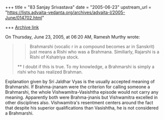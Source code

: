 +++
title = "83 Sanjay Srivastava"
date = "2005-06-23"
upstream_url = "https://lists.advaita-vedanta.org/archives/advaita-l/2005-June/014702.html"

+++
[Archive link](https://lists.advaita-vedanta.org/archives/advaita-l/2005-June/014702.html)


On Thursday, June 23, 2005, at 06:20  AM, Ramesh Murthy wrote:

>>
>> Brahmarshi (vocalic r in a compound becomes ar in Sanskrit) just 
>> means a
>> Rishi who was a Brahmana.
>> Similiarly, Rajarshi is a Rishi of Kshatriya stock.
>
> ** I doubt if this is true. To my knowledge, a Brahmarshi is simply a
> rishi who has realized Brahman.

Explanation given by Sri Jaldhar Vyas is the usually accepted meaning 
of Brahmarshi. If Brahma-jnanam were the criterion for calling someone 
a Brahmarshi, the whole Vishwamitra-Vasishtha episode would not carry 
any meaning. Apparently both were Brahma-jnanis but Vishwamitra 
excelled in other disciplines also. Vishwamitra's resentment centers 
around the fact that despite his superior qualifications than 
Vasishtha, he is not considered a Brahmarshi.


